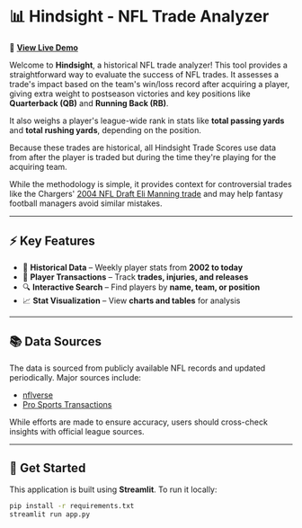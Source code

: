 # 📊 Hindsight - NFL Trade Analyzer

🚀 **[View Live Demo](https://nfl-trade-analyzer-dxgzbjijmzh9t9xrgpdzri.streamlit.app/)**

Welcome to **Hindsight**, a historical NFL trade analyzer! This tool provides a straightforward way to evaluate the success of NFL trades. It assesses a trade's impact based on the team's win/loss record after acquiring a player, giving extra weight to postseason victories and key positions like **Quarterback (QB)** and **Running Back (RB)**. 

It also weighs a player's league-wide rank in stats like **total passing yards** and **total rushing yards**, depending on the position.

Because these trades are historical, all Hindsight Trade Scores use data from after the player is traded but during the time they're playing for the acquiring team.

While the methodology is simple, it provides context for controversial trades like the Chargers' [2004 NFL Draft Eli Manning trade](https://nfl-trade-analyzer-dxgzbjijmzh9t9xrgpdzri.streamlit.app/~/+/trade_search?index=56&date=2004&team1=Chargers&team2=Giants&tscore1=9&tscore2=199) and may help fantasy football managers avoid similar mistakes.

---

## ⚡ Key Features

- 📅 **Historical Data** – Weekly player stats from **2002 to today**  
- 🔄 **Player Transactions** – Track **trades, injuries, and releases**  
- 🔍 **Interactive Search** – Find players by **name, team, or position**  
- 📈 **Stat Visualization** – View **charts and tables** for analysis  

---

## 📚 Data Sources

The data is sourced from publicly available NFL records and updated periodically. Major sources include:

- [nflverse](https://github.com/nflverse)  
- [Pro Sports Transactions](https://www.prosportstransactions.com/)  

While efforts are made to ensure accuracy, users should cross-check insights with official league sources.

---

## 🚀 Get Started


This application is built using **Streamlit**. To run it locally:

```bash
pip install -r requirements.txt
streamlit run app.py
